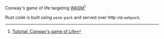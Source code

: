 Conway's game of life targeting [WASM](https://webassembly.org/)[^1]

Rust code is built using `wasm-pack` and served over http via `webpack`.

[^1]: [Tutorial: Conway's game of Life](https://rustwasm.github.io/book/game-of-life/introduction.html#tutorial-conways-game-of-life)
